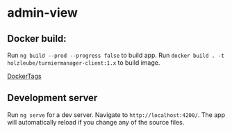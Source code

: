 # admin-view

## Docker build:

Run `ng build --prod --progress false` to build app.
Run `docker build . -t holzleube/turniermanager-client:1.x` to build image.

[DockerTags](https://hub.docker.com/r/holzleube/turniermanager-client/tags)

## Development server

Run `ng serve` for a dev server. Navigate to `http://localhost:4200/`. The app will automatically reload if you change any of the source files.
